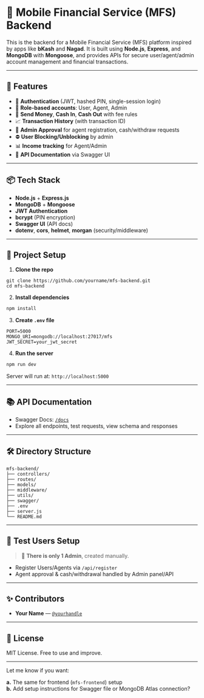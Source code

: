 # 📱 Mobile Financial Service (MFS) Backend

This is the backend for a Mobile Financial Service (MFS) platform inspired by apps like **bKash** and **Nagad**. It is built using **Node.js**, **Express**, and **MongoDB** with **Mongoose**, and provides APIs for secure user/agent/admin account management and financial transactions.

---

## 🚀 Features

- 🔐 **Authentication** (JWT, hashed PIN, single-session login)
- 👥 **Role-based accounts**: User, Agent, Admin
- 💸 **Send Money**, **Cash In**, **Cash Out** with fee rules
- 📈 **Transaction History** (with transaction ID)
- 🧾 **Admin Approval** for agent registration, cash/withdraw requests
- ⛔ **User Blocking/Unblocking** by admin
- 📊 **Income tracking** for Agent/Admin
- 🧪 **API Documentation** via Swagger UI

---

## 📦 Tech Stack

- **Node.js** + **Express.js**
- **MongoDB** + **Mongoose**
- **JWT Authentication**
- **bcrypt** (PIN encryption)
- **Swagger UI** (API docs)
- **dotenv**, **cors**, **helmet**, **morgan** (security/middleware)

---

## 🔧 Project Setup

1. **Clone the repo**
```
git clone https://github.com/yourname/mfs-backend.git
cd mfs-backend
```


2. **Install dependencies**

```bash
npm install
```

3. **Create `.env` file**

```env
PORT=5000
MONGO_URI=mongodb://localhost:27017/mfs
JWT_SECRET=your_jwt_secret
```

4. **Run the server**

```bash
npm run dev
```

Server will run at: `http://localhost:5000`

---

## 📚 API Documentation

* Swagger Docs: [`/docs`](http://localhost:5000/docs)
* Explore all endpoints, test requests, view schema and responses

---

## 🛠️ Directory Structure

```
mfs-backend/
├── controllers/
├── routes/
├── models/
├── middleware/
├── utils/
├── swagger/
├── .env
├── server.js
└── README.md
```

---

## 🧪 Test Users Setup

> 🛑 **There is only 1 Admin**, created manually.

* Register Users/Agents via `/api/register`
* Agent approval & cash/withdrawal handled by Admin panel/API

---

## ✨ Contributors

* **Your Name** — [`@yourhandle`](https://github.com/yourhandle)

---

## 📄 License

MIT License. Free to use and improve.


---

Let me know if you want:

**a.** The same for frontend (`mfs-frontend`) setup  
**b.** Add setup instructions for Swagger file or MongoDB Atlas connection?


